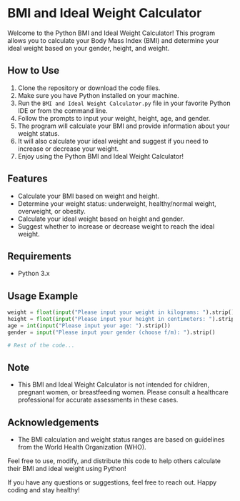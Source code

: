 # BMI and Ideal Weight Calculator

Welcome to the Python BMI and Ideal Weight Calculator! This program allows you to calculate your Body Mass Index (BMI) and determine your ideal weight based on your gender, height, and weight.


## How to Use

1. Clone the repository or download the code files.
2. Make sure you have Python installed on your machine.
3. Run the `BMI and Ideal Weight Calculator.py` file in your favorite Python IDE or from the command line.
4. Follow the prompts to input your weight, height, age, and gender.
5. The program will calculate your BMI and provide information about your weight status.
6. It will also calculate your ideal weight and suggest if you need to increase or decrease your weight.
7. Enjoy using the Python BMI and Ideal Weight Calculator!

## Features

- Calculate your BMI based on weight and height.
- Determine your weight status: underweight, healthy/normal weight, overweight, or obesity.
- Calculate your ideal weight based on height and gender.
- Suggest whether to increase or decrease weight to reach the ideal weight.

## Requirements

- Python 3.x

## Usage Example

```python
weight = float(input("Please input your weight in kilograms: ").strip())
height = float(input("Please input your height in centimeters: ").strip())
age = int(input("Please input your age: ").strip())
gender = input("Please input your gender (choose f/m): ").strip()

# Rest of the code...
```

## Note

- This BMI and Ideal Weight Calculator is not intended for children, pregnant women, or breastfeeding women. Please consult a healthcare professional for accurate assessments in these cases.


## Acknowledgements

- The BMI calculation and weight status ranges are based on guidelines from the World Health Organization (WHO).

Feel free to use, modify, and distribute this code to help others calculate their BMI and ideal weight using Python!

If you have any questions or suggestions, feel free to reach out. Happy coding and stay healthy!
